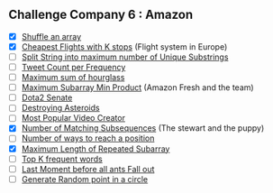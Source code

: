 ## Challenge Company 6 : Amazon 

- [x] [Shuffle an array](https://leetcode.com/problems/shuffle-an-array/)
- [x] [Cheapest Flights with K stops](https://leetcode.com/problems/cheapest-flights-within-k-stops/) (Flight system in Europe)
- [ ] [Split String into maximum number of Unique Substrings](https://leetcode.com/problems/split-a-string-into-the-max-number-of-unique-substrings/)
- [ ] [Tweet Count per Frequency](https://leetcode.com/problems/tweet-counts-per-frequency/)
- [ ] [Maximum sum of hourglass](https://leetcode.com/problems/maximum-sum-of-an-hourglass/)
- [ ] [Maximum Subarray Min Product](https://leetcode.com/problems/maximum-subarray-min-product/) (Amazon Fresh and the team)
- [ ] [Dota2 Senate](https://leetcode.com/problems/dota2-senate/)
- [ ] [Destroying Asteroids](https://leetcode.com/problems/destroying-asteroids/)
- [ ] [Most Popular Video Creator](https://leetcode.com/problems/most-popular-video-creator/)
- [x] [Number of Matching Subsequences](https://leetcode.com/problems/number-of-matching-subsequences/) (The stewart and the puppy)
- [ ] [Number of ways to reach a position](https://leetcode.com/problems/number-of-ways-to-reach-a-position-after-exactly-k-steps/)
- [x] [Maximum Length of Repeated Subarray](https://leetcode.com/problems/maximum-length-of-repeated-subarray/)
- [ ] [Top K frequent words](https://leetcode.com/problems/top-k-frequent-words/)
- [ ] [Last Moment before all ants Fall out](https://leetcode.com/problems/last-moment-before-all-ants-fall-out-of-a-plank/)
- [ ] [Generate Random point in a circle](https://leetcode.com/problems/generate-random-point-in-a-circle/)
